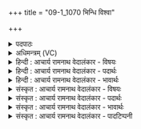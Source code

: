 +++
title = "09-1_1070 भिन्धि विश्वा"

+++
<details><summary>पदपाठः</summary>

भि꣣न्धि꣢। वि꣡श्वाः꣢꣯। अ꣡प꣢꣯। द्वि꣡षः꣢꣯। प꣡रि꣢꣯। बा꣡धः꣢꣯। ज꣣हि꣢। मृ꣡धः꣢꣯। व꣡सु꣢꣯। स्पा꣣र्ह꣢म्। तत्। आ। भ꣣र। १०७०।
</details>

<details><summary>अधिमन्त्रम् (VC)</summary>

- इन्द्रः
- त्रिशोकः काण्वः
- गायत्री
- षड्जः
</details>

<details><summary>हिन्दी : आचार्य रामनाथ वेदालंकार - विषयः</summary>

प्रथम ऋचा पूर्वार्चिक में१३४ क्रमाङ्क पर परमात्मा,राजा और आचार्य को सम्बोधित की गयी थी। यहाँ अपने अन्तरात्मा को उद्बोधन दे रहे हैं।
</details>

<details><summary>हिन्दी : आचार्य रामनाथ वेदालंकार - पदार्थः</summary>

पदार्थान्वय -  हे इन्द्र अर्थात् मेरे वीर अन्तरात्मन् ! तू (विश्वाः द्विषः) सब द्वेष करनेवाली शत्रु-सेनाओं को (अपभिन्धि) चीर दे, (बाधः) बाधा डालनेवाले (मृधः) हिंसकों को (परि जहि) चारों ओर नष्ट कर दे। जो (स्पाहर्म्) चाहने योग्य (वसु) दिव्य तथा भौतिक धन है, (तत्) उसका (आ भर) उपार्जन कर ॥१॥ यहाँ एक कर्ता कारक के साथ अनेक क्रियाओं का योग होने से दीपक अलङ्कार है ॥१॥
</details>

<details><summary>हिन्दी : आचार्य रामनाथ वेदालंकार - भावार्थः</summary>

भावार्थ -  मनुष्य का अन्तरात्मा यदि प्रबुद्ध है,तो वह सब कुछ सिद्ध कर सकता है ॥१॥
</details>

<details><summary>संस्कृत : आचार्य रामनाथ वेदालंकार - विषयः</summary>

तत्र प्रथमा ऋक् पूर्वार्चिके १३४ क्रमाङ्के परमात्मानं राजानमाचार्यं च संबोधिता। अत्र स्वान्तरात्मा समुद्बोध्यते ॥
</details>

<details><summary>संस्कृत : आचार्य रामनाथ वेदालंकार - पदार्थः</summary>

पदार्थान्वय -  हे इन्द्र वीर मदीय अन्तरात्मन् ! त्वम् (विश्वाः द्विषः) समस्ताः द्वेष्ट्रीः रिपुसेनाः (अपभिन्धि) अप विदारय, (बाधः) बाधकान् (मृधः) हिंसकान् (परि जहि) परितो विनाशय। यत् (स्पार्हम्) स्पृहणीयम् (वसु) दिव्यं भौतिकं च धनमस्ति (तद्) धनम् (आ भर) आहर, उपार्जय ॥१॥ अत्रैकेन कारकेणानेकक्रियायोगाद् दीपकालङ्कारः ॥१॥
</details>

<details><summary>संस्कृत : आचार्य रामनाथ वेदालंकार - भावार्थः</summary>

भावार्थ -  मनुष्यस्यान्तरात्मा चेत् प्रबुद्धस्तर्हि स सर्वं किञ्चित् साद्धुं शक्नोति ॥१॥
</details>

<details><summary>संस्कृत : आचार्य रामनाथ वेदालंकार - पादटिप्पनी</summary>

टिप्पनी -   १. ऋ० ८।४५।४०,अथ० २०।४३।१,साम० १३४।
</details>
